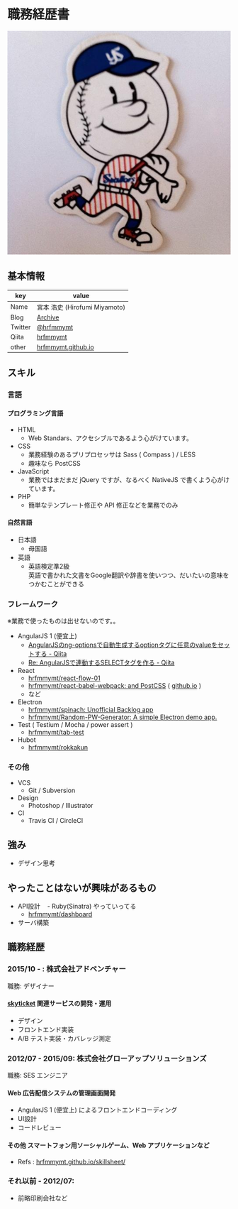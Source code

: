 # 職務経歴書

![hrfmmymt](media/hrfmmymt.jpg)

## 基本情報

|key|value|
|---|-----|
|Name|宮本 浩史 (Hirofumi Miyamoto)|
|Blog|[Archive](//hrfmmymt.tumblr.com/)|
|Twitter|[@hrfmmymt](//twitter.com/hrfmmymt)|
|Qiita|[hrfmmymt](//qiita.com/hrfmmymt)|
|other|[hrfmmymt.github.io](//hrfmmymt.github.io/)|

## スキル

### 言語

#### プログラミング言語
  - HTML
    - Web Standars、アクセシブルであるよう心がけています。
  - CSS
    - 業務経験のあるプリプロセッサは Sass ( Compass ) / LESS
    - 趣味なら PostCSS
  - JavaScript
    - 業務ではまだまだ jQuery ですが、なるべく NativeJS で書くよう心がけています。
  - PHP
    - 簡単なテンプレート修正や API 修正などを業務でのみ

#### 自然言語
  - 日本語
    - 母国語
  - 英語
    - 英語検定準2級<br>英語で書かれた文書をGoogle翻訳や辞書を使いつつ、だいたいの意味をつかむことができる

### フレームワーク
  ※業務で使ったものは出せないのです。。

  - AngularJS 1 (便宜上)
    - [AngularJSのng-optionsで自動生成するoptionタグに任意のvalueをセットする - Qiita](//qiita.com/hrfmmymt/items/e3ed8138a3218ad2b794)
    - [Re: AngularJSで連動するSELECTタグを作る - Qiita](//qiita.com/hrfmmymt/items/af79e5e3ffacac3765e5)
  - React
    - [hrfmmymt/react-flow-01](//github.com/hrfmmymt/react-flow-01)
    - [hrfmmymt/react-babel-webpack: and PostCSS](//github.com/hrfmmymt/react-babel-webpack) ( [github.io](//hrfmmymt.github.io/react-babel-webpack/) )
    - など
  - Electron
    - [hrfmmymt/spinach: Unofficial Backlog app](//github.com/hrfmmymt/spinach)
    - [hrfmmymt/Random-PW-Generator: A simple Electron demo app.](//github.com/hrfmmymt/Random-PW-Generator)
  - Test ( Testium / Mocha / power assert )
    - [hrfmmymt/tab-test](//github.com/hrfmmymt/tab-test)
  - Hubot
    - [hrfmmymt/rokkakun](//github.com/hrfmmymt/rokkakun)

### その他

  - VCS
    - Git / Subversion
  - Design
    - Photoshop / Illustrator
  - CI
    - Travis CI / CircleCI

## 強み
- デザイン思考

## やったことはないが興味があるもの
  - API設計
    - Ruby(Sinatra) やっていってる
    - [hrfmmymt/dashboard](//github.com/hrfmmymt/dashboard)
  - サーバ構築 

## 職務経歴

### 2015/10 - : 株式会社アドベンチャー

職務: デザイナー

#### [skyticket](https://skyticket.jp/) 関連サービスの開発・運用

- デザイン
- フロントエンド実装
- A/B テスト実装・カバレッジ測定

### 2012/07 - 2015/09: 株式会社グローアップソリューションズ

職務: SES エンジニア

#### Web 広告配信システムの管理画面開発

- AngularJS 1 (便宜上) によるフロントエンドコーディング
- UI設計
- コードレビュー

#### その他 スマートフォン用ソーシャルゲーム、Web アプリケーションなど

- Refs : [hrfmmymt.github.io/skillsheet/](//hrfmmymt.github.io/skillsheet/)

### それ以前 - 2012/07: 
- 前略印刷会社など
